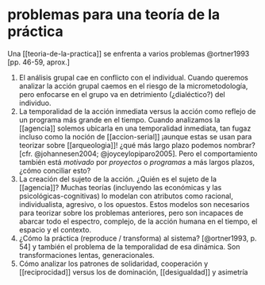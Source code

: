# problemas para una teoría de la práctica
Una [[teoria-de-la-practica]] se enfrenta a varios problemas @ortner1993 [pp. 46-59, aprox.]

1. El análisis grupal cae en conflicto con el individual. Cuando queremos analizar la acción grupal caemos en el riesgo de la micrometodología, pero enfocarse en el grupo va en detrimiento (¿dialéctico?) del individuo.
2. La temporalidad de la acción inmediata versus la acción como reflejo de un programa más grande en el tiempo. Cuando analizamos la [[agencia]] solemos ubicarla en una temporalidad inmediata, tan fugaz incluso como la noción de [[accion-serial]] ¡aunque estas se usan para teorizar sobre [[arqueologia]]! ¿qué más largo plazo podemos nombrar? \[cfr. @johannesen2004; @joyceylopiparo2005\]. Pero el comportamiento también está *motivado* por *proyectos* o *programas* a más largos plazos, ¿cómo conciliar esto?
3. La creación del sujeto de la acción. ¿Quién es el sujeto de la [[agencia]]? Muchas teorías (incluyendo las económicas y las psicológicas-cognitivas) lo modelan con atributos como racional, individualista, agresivo, o los opuestos. Estos modelos son necesarios para teorizar sobre los problemas anteriores, pero son incapaces de abarcar todo el espectro, complejo, de la acción humana en el tiempo, el espacio y el contexto.
4. ¿Cómo la práctica (reproduce / transforma) al sistema? \[@ortner1993, p. 54\] y también el problema de la temporalidad de esa dinámica. Son transformaciones lentas, generacionales.
5. Cómo analizar los patrones de solidaridad, cooperación y [[reciprocidad]] versus los de dominación, [[desigualdad]] y asimetría
